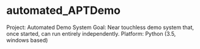 # automated_APTDemo

Project: Automated Demo System
Goal: Near touchless demo system that, once started, can run entirely independently.
Platform: Python (3.5, windows based)

